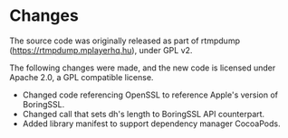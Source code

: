 # Changes

The source code was originally released as part of rtmpdump (https://rtmpdump.mplayerhq.hu), under GPL v2.

The following changes were made, and the new code is licensed under Apache 2.0, a GPL compatible license.

- Changed code referencing OpenSSL to reference Apple's version of BoringSSL.
- Changed call that sets dh's length to BoringSSL API counterpart.
- Added library manifest to support dependency manager CocoaPods.
